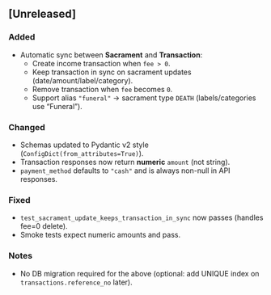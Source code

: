 ﻿## [Unreleased]

### Added
- Automatic sync between **Sacrament** and **Transaction**:
  - Create income transaction when `fee > 0`.
  - Keep transaction in sync on sacrament updates (date/amount/label/category).
  - Remove transaction when `fee` becomes `0`.
  - Support alias `"funeral"` → sacrament type `DEATH` (labels/categories use “Funeral”).

### Changed
- Schemas updated to Pydantic v2 style (`ConfigDict(from_attributes=True)`).
- Transaction responses now return **numeric** `amount` (not string).
- `payment_method` defaults to `"cash"` and is always non-null in API responses.

### Fixed
- `test_sacrament_update_keeps_transaction_in_sync` now passes (handles fee=0 delete).
- Smoke tests expect numeric amounts and pass.

### Notes
- No DB migration required for the above (optional: add UNIQUE index on `transactions.reference_no` later).